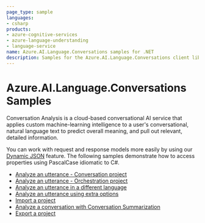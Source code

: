 ```yaml
---
page_type: sample
languages:
- csharp
products:
- azure-cognitive-services
- azure-language-understanding
- language-service
name: Azure.AI.Language.Conversations samples for .NET
description: Samples for the Azure.AI.Language.Conversations client library
---
```


# Azure.AI.Language.Conversations Samples

Conversation Analysis is a cloud-based conversational AI service that applies custom machine-learning intelligence to a user's conversational, natural language text to predict overall meaning, and pull out relevant, detailed information.

You can work with request and response models more easily by using our [Dynamic JSON](https://aka.ms/azsdk/net/dynamiccontent) feature. The following samples demonstrate how to access properties using PascalCase idiomatic to C#.

- [Analyze an utterance - Conversation project](https://github.com/Azure/azure-sdk-for-net/tree/main/sdk/cognitivelanguage/Azure.AI.Language.Conversations/samples/Sample1_AnalyzeConversation_ConversationPrediction.md)
- [Analyze an utterance - Orchestration project](https://github.com/Azure/azure-sdk-for-net/tree/main/sdk/cognitivelanguage/Azure.AI.Language.Conversations/samples/Sample2_AnalyzeConversation_OrchestrationPrediction.md)
- [Analyze an utterance in a different language](https://github.com/Azure/azure-sdk-for-net/tree/main/sdk/cognitivelanguage/Azure.AI.Language.Conversations/samples/Sample3_AnalyzeConversationWithLanguage.md)
- [Analyze an utterance using extra options](https://github.com/Azure/azure-sdk-for-net/tree/main/sdk/cognitivelanguage/Azure.AI.Language.Conversations/samples/Sample4_AnalyzeConversationWithOptions.md)
- [Import a project](https://github.com/Azure/azure-sdk-for-net/tree/main/sdk/cognitivelanguage/Azure.AI.Language.Conversations/samples/Sample5_ImportProject.md)
- [Analyze a conversation with Conversation Summarization](https://github.com/Azure/azure-sdk-for-net/tree/main/sdk/cognitivelanguage/Azure.AI.Language.Conversations/samples/Sample6_AnalyzeConversation_ConversationSummarization.md)
- [Export a project](https://github.com/Azure/azure-sdk-for-net/tree/main/sdk/cognitivelanguage/Azure.AI.Language.Conversations/samples/Sample7_ExportProject.md)
